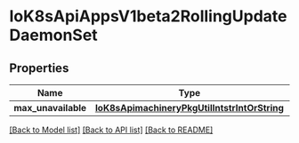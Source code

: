 # IoK8sApiAppsV1beta2RollingUpdateDaemonSet

## Properties
Name | Type | Description | Notes
------------ | ------------- | ------------- | -------------
**max_unavailable** | [**IoK8sApimachineryPkgUtilIntstrIntOrString**](IoK8sApimachineryPkgUtilIntstrIntOrString.md) |  | [optional] 

[[Back to Model list]](../README.md#documentation-for-models) [[Back to API list]](../README.md#documentation-for-api-endpoints) [[Back to README]](../README.md)

